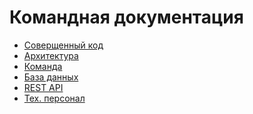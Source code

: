 Командная документация
===

* [Соверщенный код](clean-code/README.md)
* [Архитектура](architecture/README.md)
* [Команда](team/README.md)
* [База данных](db/README.md)
* [REST API](rest-api/README.md)
* [Тех. персонал](tech-people/README.md)
